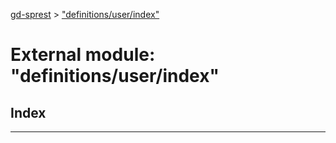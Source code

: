 [gd-sprest](../README.md) > ["definitions/user/index"](../modules/_definitions_user_index_.md)



# External module: "definitions/user/index"

## Index


---
